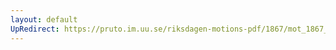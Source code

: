 ```yaml
---
layout: default
UpRedirect: https://pruto.im.uu.se/riksdagen-motions-pdf/1867/mot_1867__ak__133/mot_1867__ak__133-018.pdf
---
```

